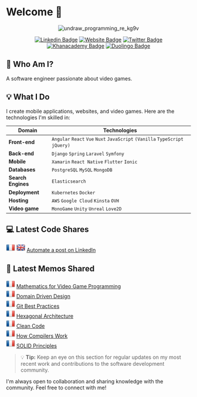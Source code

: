 # Welcome 👋
<div align="center">
<img src="https://github.com/tanguychenier/tanguychenier/assets/22911157/9998af4a-f59e-404c-b0b3-de38c61cf59e" alt="undraw_programming_re_kg9v">

<br />

[![Linkedin Badge](https://img.shields.io/badge/-Tanguy_Chenier-blue?style=for-the-badge&logo=Linkedin&logoColor=white&link=https://www.linkedin.com/in/tanguy-chenier/)](https://www.linkedin.com/in/tanguy-chenier/)
[![Website Badge](https://img.shields.io/badge/-TanSoftware-47CCCC?style=for-the-badge&logo=Google-Chrome&logoColor=white&link=https://www.tansoftware.com)](https://www.tansoftware.com)
[![Twitter Badge](https://img.shields.io/badge/-@ChenierTanguy-1ca0f1?style=for-the-badge&logo=twitter&logoColor=white&link=https://twitter.com/ChenierTanguy)](https://twitter.com/ChenierTanguy)
[![Khanacademy Badge](https://img.shields.io/badge/-Khan_Academy-14BF96?style=for-the-badge&logo=khanacademy&logoColor=white&link=https://fr.khanacademy.org/profile/tanguychenier)](https://fr.khanacademy.org/profile/tanguychenier)
[![Duolingo Badge](https://img.shields.io/badge/-Duolingo-yellow?style=for-the-badge&logo=duolingo&logoColor=white&link=https://www.duolingo.com/profile/tchenier)](https://www.duolingo.com/profile/tchenier)

</div>

## 🚀 Who Am I?

A software engineer passionate about video games.

## 💡 What I Do

I create mobile applications, websites, and video games. Here are the technologies I'm skilled in:

| Domain             | Technologies                                                                                                 |
|--------------------|--------------------------------------------------------------------------------------------------------------|
| **Front-end**      | `Angular` `React` `Vue` `Nuxt` `JavaScript` `(Vanilla` `TypeScript` `jQuery)`                                |
| **Back-end**       | `Django` `Spring` `Laravel` `Symfony`                                                                        |
| **Mobile**         | `Xamarin` `React Native` `Flutter` `Ionic`                                                                   |
| **Databases**      | `PostgreSQL` `MySQL` `MongoDB`                                                                               |
| **Search Engines** | `Elasticsearch`                                                                                              |
| **Deployment**     | `Kubernetes` `Docker`                                                                                        |
| **Hosting**        | `AWS` `Google Cloud` `Kinsta` `OVH`                                                                          |
| **Video game**     | `MonoGame` `Unity` `Unreal` `Love2D`                                                                         |

## 💻 Latest Code Shares

![FR](https://raw.githubusercontent.com/gosquared/flags/master/flags/flags/shiny/24/France.png) ![UK](https://raw.githubusercontent.com/gosquared/flags/master/flags/flags/shiny/24/United-Kingdom.png) [Automate a post on LinkedIn](https://github.com/Tan-Software/automate-linkedin-posting)

## 📝 Latest Memos Shared

![FR](https://raw.githubusercontent.com/gosquared/flags/master/flags/flags/shiny/24/France.png) [Mathematics for Video Game Programming](https://github.com/Tan-Software/Mathematiques-pour-la-programmation-de-jeux-video)  
![FR](https://raw.githubusercontent.com/gosquared/flags/master/flags/flags/shiny/24/France.png) [Domain Driven Design](https://github.com/Tan-Software/domain-driven-design)  
![FR](https://raw.githubusercontent.com/gosquared/flags/master/flags/flags/shiny/24/France.png) [Git Best Practices](https://github.com/Tan-Software/bonnes-pratiques-git)  
![FR](https://raw.githubusercontent.com/gosquared/flags/master/flags/flags/shiny/24/France.png) [Hexagonal Architecture](https://github.com/Tan-Software/clean-architecture-hexagonale)  
![FR](https://raw.githubusercontent.com/gosquared/flags/master/flags/flags/shiny/24/France.png) [Clean Code](https://github.com/Tan-Software/clean-code)  
![FR](https://raw.githubusercontent.com/gosquared/flags/master/flags/flags/shiny/24/France.png) [How Compilers Work](https://github.com/Tan-Software/fonctionnement-compilateur)  
![FR](https://raw.githubusercontent.com/gosquared/flags/master/flags/flags/shiny/24/France.png) [SOLID Principles](https://github.com/Tan-Software/les-principes-solid)

> 💡 **Tip:** Keep an eye on this section for regular updates on my most recent work and contributions to the software development community.


I'm always open to collaboration and sharing knowledge with the community. Feel free to connect with me!
